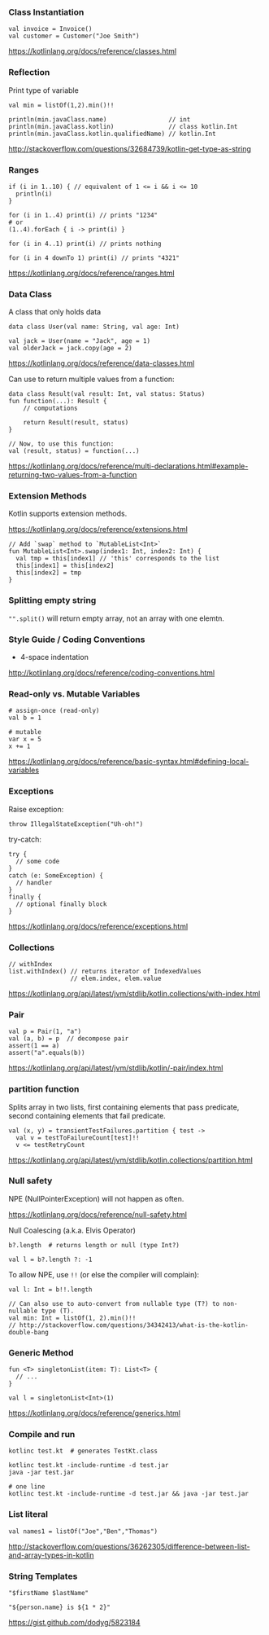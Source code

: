 ### Class Instantiation
```
val invoice = Invoice()
val customer = Customer("Joe Smith")
```
https://kotlinlang.org/docs/reference/classes.html


### Reflection

Print type of variable
```
val min = listOf(1,2).min()!!

println(min.javaClass.name)                 // int
println(min.javaClass.kotlin)               // class kotlin.Int
println(min.javaClass.kotlin.qualifiedName) // kotlin.Int
```
http://stackoverflow.com/questions/32684739/kotlin-get-type-as-string


### Ranges
```
if (i in 1..10) { // equivalent of 1 <= i && i <= 10
  println(i)
}

for (i in 1..4) print(i) // prints "1234"
# or
(1..4).forEach { i -> print(i) }

for (i in 4..1) print(i) // prints nothing

for (i in 4 downTo 1) print(i) // prints "4321"
```
https://kotlinlang.org/docs/reference/ranges.html


### Data Class
A class that only holds data
```
data class User(val name: String, val age: Int)

val jack = User(name = "Jack", age = 1)
val olderJack = jack.copy(age = 2)
```
https://kotlinlang.org/docs/reference/data-classes.html

Can use to return multiple values from a function:
```
data class Result(val result: Int, val status: Status)
fun function(...): Result {
    // computations
    
    return Result(result, status)
}

// Now, to use this function:
val (result, status) = function(...)
```
https://kotlinlang.org/docs/reference/multi-declarations.html#example-returning-two-values-from-a-function



### Extension Methods

Kotlin supports extension methods.

https://kotlinlang.org/docs/reference/extensions.html

```
// Add `swap` method to `MutableList<Int>`
fun MutableList<Int>.swap(index1: Int, index2: Int) {
  val tmp = this[index1] // 'this' corresponds to the list
  this[index1] = this[index2]
  this[index2] = tmp
}
```


### Splitting empty string
`"".split()` will return empty array, not an array with one elemtn.


### Style Guide / Coding Conventions
* 4-space indentation

http://kotlinlang.org/docs/reference/coding-conventions.html


### Read-only vs. Mutable Variables
```
# assign-once (read-only)
val b = 1

# mutable
var x = 5
x += 1
```
https://kotlinlang.org/docs/reference/basic-syntax.html#defining-local-variables


### Exceptions

Raise exception:
```
throw IllegalStateException("Uh-oh!")
```

try-catch:
```
try {
  // some code
}
catch (e: SomeException) {
  // handler
}
finally {
  // optional finally block
}
```
https://kotlinlang.org/docs/reference/exceptions.html


### Collections
```
// withIndex
list.withIndex() // returns iterator of IndexedValues
                 // elem.index, elem.value
```
https://kotlinlang.org/api/latest/jvm/stdlib/kotlin.collections/with-index.html


### Pair
```
val p = Pair(1, "a")
val (a, b) = p  // decompose pair
assert(1 == a)
assert("a".equals(b))
```
https://kotlinlang.org/api/latest/jvm/stdlib/kotlin/-pair/index.html



### partition function
Splits array in two lists, first containing elements that pass predicate, second containing elements that fail predicate.
```
val (x, y) = transientTestFailures.partition { test ->
  val v = testToFailureCount[test]!!
  v <= testRetryCount
```
https://kotlinlang.org/api/latest/jvm/stdlib/kotlin.collections/partition.html


### Null safety

NPE (NullPointerException) will not happen as often.

https://kotlinlang.org/docs/reference/null-safety.html

Null Coalescing (a.k.a. Elvis Operator)
```
b?.length  # returns length or null (type Int?)

val l = b?.length ?: -1
```

To allow NPE, use `!!` (or else the compiler will complain):
```
val l: Int = b!!.length

// Can also use to auto-convert from nullable type (T?) to non-nullable type (T).
val min: Int = listOf(1, 2).min()!!
// http://stackoverflow.com/questions/34342413/what-is-the-kotlin-double-bang
```




### Generic Method
```
fun <T> singletonList(item: T): List<T> {
  // ...
}

val l = singletonList<Int>(1)
```
https://kotlinlang.org/docs/reference/generics.html


### Compile and run
```
kotlinc test.kt  # generates TestKt.class

kotlinc test.kt -include-runtime -d test.jar
java -jar test.jar

# one line
kotlinc test.kt -include-runtime -d test.jar && java -jar test.jar
```


### List literal
```
val names1 = listOf("Joe","Ben","Thomas")
```
http://stackoverflow.com/questions/36262305/difference-between-list-and-array-types-in-kotlin


### String Templates

```
"$firstName $lastName"

"${person.name} is ${1 * 2}"
```
https://gist.github.com/dodyg/5823184